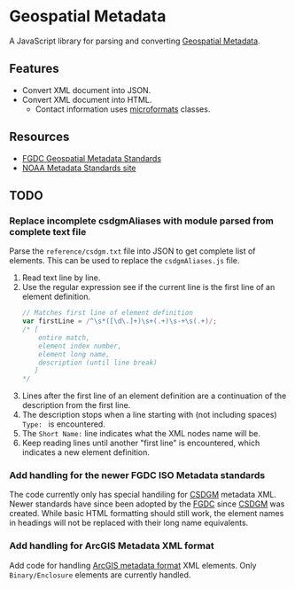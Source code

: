 ﻿Geospatial Metadata
===================

A JavaScript library for parsing and converting [Geospatial Metadata].

Features
--------

* Convert XML document into JSON.
* Convert XML document into HTML.
    * Contact information uses [microformats] classes.

Resources
---------
* [FGDC Geospatial Metadata Standards](http://www.fgdc.gov/metadata/geospatial-metadata-standards)
* [NOAA Metadata Standards site](http://www.ncddc.noaa.gov/metadata-standards/)

TODO
-----

### Replace incomplete csdgmAliases with module parsed from complete text file ###

Parse the `reference/csdgm.txt` file into JSON to get complete list of elements. This can be used to replace the `csdgmAliases.js` file.

1. Read text line by line.
2. Use the regular expression see if the current line is the first line of an element definition.
    ```javascript
    // Matches first line of element definition
    var firstLine = /^\s*([\d\.]+)\s+(.+)\s-+\s(.+)/;
    /* [
        entire match, 
        element index number, 
        element long name, 
        description (until line break)
       ]
    */
    ```
3. Lines after the first line of an element definition are a continuation of the description from the first line.
4. The description stops when a line starting with (not including spaces) `Type: ` is encountered.
5. The `Short Name:` line indicates what the XML nodes name will be.
6. Keep reading lines until another "first line" is encountered, which indicates a new element definition.

### Add handling for the newer FGDC ISO Metadata standards ###

The code currently only has special handiling for [CSDGM] metadata XML. Newer standards have since been adopted by the [FGDC] since [CSDGM] was created. While basic HTML formatting should still work, the element names in headings will not be replaced with their long name equivalents.

### Add handling for ArcGIS Metadata XML format ###

Add code for handling [ArcGIS metadata format] XML elements. Only `Binary/Enclosure` elements are currently handled.

[ArcGIS metadata format]:http://desktop.arcgis.com/en/desktop/latest/manage-data/metadata/the-arcgis-metadata-format.htm
[CSDGM]:http://www.fgdc.gov/metadata/geospatial-metadata-standards#csdgm
[FGDC]:http://www.fgdc.gov/metadata
[Geospatial Metadata]:http://www.fgdc.gov/metadata/geospatial-metadata-standards
[microformats]:http://microformats.org/